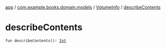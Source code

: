 [app](../../index.md) / [com.example.books.domain.models](../index.md) / [VolumeInfo](index.md) / [describeContents](./describe-contents.md)

# describeContents

`fun describeContents(): `[`Int`](https://kotlinlang.org/api/latest/jvm/stdlib/kotlin/-int/index.html)